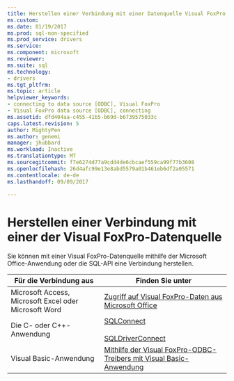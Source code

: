 ```yaml
---
title: Herstellen einer Verbindung mit einer Datenquelle Visual FoxPro | Microsoft Docs
ms.custom: 
ms.date: 01/19/2017
ms.prod: sql-non-specified
ms.prod_service: drivers
ms.service: 
ms.component: microsoft
ms.reviewer: 
ms.suite: sql
ms.technology:
- drivers
ms.tgt_pltfrm: 
ms.topic: article
helpviewer_keywords:
- connecting to data source [ODBC], Visual FoxPro
- Visual FoxPro data source [ODBC], connecting
ms.assetid: dfd404aa-c455-41b5-b69d-b6739575033c
caps.latest.revision: 5
author: MightyPen
ms.author: genemi
manager: jhubbard
ms.workload: Inactive
ms.translationtype: MT
ms.sourcegitcommit: f7e6274d77a9cdd4de6cbcaef559ca99f77b3608
ms.openlocfilehash: 26d4afc99e13e8abd5579a01b461eb6df2a05571
ms.contentlocale: de-de
ms.lasthandoff: 09/09/2017

---
```

# <a name="connecting-to-a-visual-foxpro-data-source"></a>Herstellen einer Verbindung mit einer der Visual FoxPro-Datenquelle
Sie können mit einer Visual FoxPro-Datenquelle mithilfe der Microsoft Office-Anwendung oder die SQL-API eine Verbindung herstellen.  
  
|Für die Verbindung aus|Finden Sie unter|  
|---------------------|---------|  
|Microsoft Access, Microsoft Excel oder Microsoft Word|[Zugriff auf Visual FoxPro-Daten aus Microsoft Office](../../odbc/microsoft/accessing-visual-foxpro-data-from-microsoft-office.md)|  
|Die C- oder C++-Anwendung|[SQLConnect](../../odbc/microsoft/sqlconnect-visual-foxpro-odbc-driver.md)<br /><br /> [SQLDriverConnect](../../odbc/microsoft/sqldriverconnect-visual-foxpro-odbc-driver.md)|  
|Visual Basic-Anwendung|[Mithilfe der Visual FoxPro-ODBC-Treibers mit Visual Basic-Anwendung](../../odbc/microsoft/using-the-vfp-foxpro-odbc-driver-with-your-visual-basic-application.md)|

